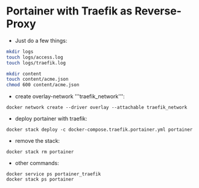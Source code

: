# Portainer with Traefik as Reverse-Proxy
* Just do a few things:
```bash
mkdir logs
touch logs/access.log
touch logs/traefik.log

mkdir content
touch content/acme.json
chmod 600 content/acme.json
```

* create overlay-network '''traefik_network''':
```
docker network create --driver overlay --attachable traefik_network
```

* deploy portainer with traefik:
```
docker stack deploy -c docker-compose.traefik.portainer.yml portainer
```
* remove the stack:
```
docker stack rm portainer
```
* other commands:
```
docker service ps portainer_traefik
docker stack ps portainer
```
